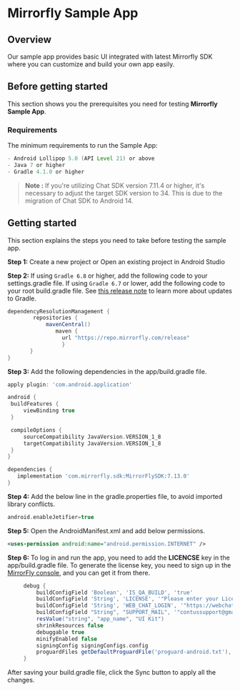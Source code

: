 # Mirrorfly Sample App

## Overview
Our sample app provides basic UI integrated with latest Mirrorfly SDK where you can customize and build your own app easily.

## Before getting started

This section shows you the prerequisites you need for testing **Mirrorfly Sample App**.

### Requirements
The minimum requirements to run the Sample App:

```groovy
- Android Lollipop 5.0 (API Level 21) or above
- Java 7 or higher
- Gradle 4.1.0 or higher
```
> **Note :** If you're utilizing Chat SDK version 7.11.4 or higher, it's necessary to adjust the target SDK version to 34. This is due to the migration of Chat SDK to Android 14.

## Getting started
This section explains the steps you need to take before testing the sample app.

**Step 1:** Create a new project or Open an existing project in Android Studio

**Step 2:** If using `Gradle 6.8` or higher, add the following code to your settings.gradle file. If using `Gradle 6.7` or lower, add the following code to your root build.gradle file. See <a href="https://docs.gradle.org/6.8/release-notes.html#dm-features" target="_self">this release note</a> to learn more about updates to Gradle.

```gradle
dependencyResolutionManagement {
        repositories {
            mavenCentral()
               maven {
                 url "https://repo.mirrorfly.com/release"
                 }
       }
}
   ```

**Step 3:** Add the following dependencies in the app/build.gradle file.
   ```gradle
 apply plugin: 'com.android.application'

android {
    buildFeatures {
        viewBinding true
    }

    compileOptions {
        sourceCompatibility JavaVersion.VERSION_1_8
        targetCompatibility JavaVersion.VERSION_1_8
    }
}

dependencies {
      implementation 'com.mirrorfly.sdk:MirrorFlySDK:7.13.0'
}
   ```

**Step 4:** Add the below line in the gradle.properties file, to avoid imported library conflicts.
   ```gradle
   android.enableJetifier=true
   ```

**Step 5:** Open the AndroidManifest.xml and add below permissions.
   ```xml
   <uses-permission android:name="android.permission.INTERNET" />
   ```
**Step 6:** To log in and run the app, you need to add the **LICENCSE** key in the app/build.gradle file. To generate the license key, you need to sign up in the <a href="https://console.mirrorfly.com/" target="_self">MirrorFly console</a>, and you can get it from there.
   ```gradle
        debug {
            buildConfigField 'Boolean', 'IS_QA_BUILD', 'true'
            buildConfigField 'String', 'LICENSE', '"Please enter your License key"' // add your license key
            buildConfigField 'String', 'WEB_CHAT_LOGIN', '"https://webchat-preprod-sandbox.mirrorfly.com/"'
            buildConfigField "String", "SUPPORT_MAIL", '"contussupport@gmail.com"'
            resValue("string", "app_name", "UI Kit")
            shrinkResources false
            debuggable true
            minifyEnabled false
            signingConfig signingConfigs.config
            proguardFiles getDefaultProguardFile('proguard-android.txt'), 'proguard-rules.pro'
        }
```
After saving your build.gradle file, click the Sync button to apply all the changes.
